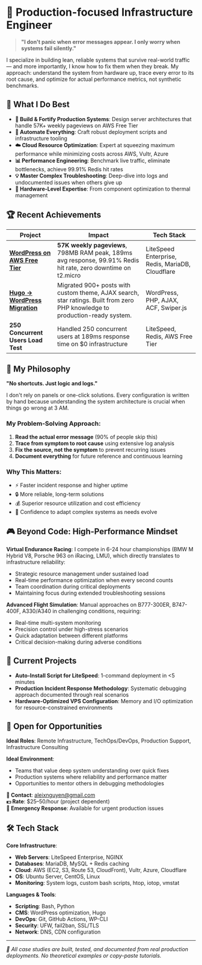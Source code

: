 # 🔧 Production-focused Infrastructure Engineer

> **"I don't panic when error messages appear. I only worry when systems fail silently."**

I specialize in building lean, reliable systems that survive real-world traffic — and more importantly, I know how to fix them when they break. My approach: understand the system from hardware up, trace every error to its root cause, and optimize for actual performance metrics, not synthetic benchmarks.

## 🎯 What I Do Best

- **🚀 Build & Fortify Production Systems**: Design server architectures that handle 57K+ weekly pageviews on AWS Free Tier
- **🤖 Automate Everything**: Craft robust deployment scripts and infrastructure tooling
- **☁️ Cloud Resource Optimization**: Expert at squeezing maximum performance while minimizing costs across AWS, Vultr, Azure
- **📊 Performance Engineering**: Benchmark live traffic, eliminate bottlenecks, achieve 99.91% Redis hit rates
- **💡 Master Complex Troubleshooting**: Deep-dive into logs and undocumented issues when others give up
- **🔌 Hardware-Level Expertise**: From component optimization to thermal management

## 🏆 Recent Achievements

| Project | Impact | Tech Stack |
|---------|--------|------------|
| **[WordPress on AWS Free Tier](https://github.com/aleixnguyen-vn/litespeed-redis-wordpress-on-aws)** | **57K weekly pageviews**, 798MB RAM peak, 189ms avg response, 99.91% Redis hit rate, zero downtime on t2.micro | LiteSpeed Enterprise, Redis, MariaDB, Cloudflare |
| **[Hugo → WordPress Migration](https://github.com/aleixnguyen-vn/hugo-to-wordpress-migration)** | Migrated 900+ posts with custom theme, AJAX search, star ratings. Built from zero PHP knowledge to production-ready system. | WordPress, PHP, AJAX, ACF, Swiper.js |
| **250 Concurrent Users Load Test** | Handled 250 concurrent users at 189ms response time on $0 infrastructure | LiteSpeed, Redis, AWS Free Tier |

## 🧠 My Philosophy

**"No shortcuts. Just logic and logs."**

I don't rely on panels or one-click solutions. Every configuration is written by hand because understanding the system architecture is crucial when things go wrong at 3 AM.

### My Problem-Solving Approach:
1. **Read the actual error message** (90% of people skip this)
2. **Trace from symptom to root cause** using extensive log analysis
3. **Fix the source, not the symptom** to prevent recurring issues
4. **Document everything** for future reference and continuous learning

### Why This Matters:
- ⚡ Faster incident response and higher uptime
- 🔒 More reliable, long-term solutions
- 💰 Superior resource utilization and cost efficiency
- 🎯 Confidence to adapt complex systems as needs evolve

## 🎮 Beyond Code: High-Performance Mindset

**Virtual Endurance Racing**: I compete in 6-24 hour championships (BMW M Hybrid V8, Porsche 963 on iRacing, LMU), which directly translates to infrastructure reliability:
- Strategic resource management under sustained load
- Real-time performance optimization when every second counts
- Team coordination during critical deployments
- Maintaining focus during extended troubleshooting sessions

**Advanced Flight Simulation**: Manual approaches on B777-300ER, B747-400F, A330/A340 in challenging conditions, requiring:
- Real-time multi-system monitoring
- Precision control under high-stress scenarios
- Quick adaptation between different platforms
- Critical decision-making during adverse conditions

## 🚀 Current Projects

- **Auto-Install Script for LiteSpeed**: 1-command deployment in <5 minutes
- **Production Incident Response Methodology**: Systematic debugging approach documented through real scenarios
- **Hardware-Optimized VPS Configuration**: Memory and I/O optimization for resource-constrained environments

## 💼 Open for Opportunities

**Ideal Roles**: Remote Infrastructure, TechOps/DevOps, Production Support, Infrastructure Consulting

**Ideal Environment**:
- Teams that value deep system understanding over quick fixes
- Production systems where reliability and performance matter
- Opportunities to mentor others in debugging methodologies

**📧 Contact**: aleixnguyen@gmail.com  
**💵 Rate**: $25–50/hour (project dependent)  
**🚨 Emergency Response**: Available for urgent production issues

## 🛠️ Tech Stack

**Core Infrastructure**:
- **Web Servers**: LiteSpeed Enterprise, NGINX
- **Databases**: MariaDB, MySQL + Redis caching
- **Cloud**: AWS (EC2, S3, Route 53, CloudFront), Vultr, Azure, Cloudflare
- **OS**: Ubuntu Server, CentOS, Linux
- **Monitoring**: System logs, custom bash scripts, htop, iotop, vmstat

**Languages & Tools**:
- **Scripting**: Bash, Python
- **CMS**: WordPress optimization, Hugo
- **DevOps**: Git, GitHub Actions, WP-CLI
- **Security**: UFW, fail2ban, SSL/TLS
- **Network**: DNS, CDN configuration

---

*🧠 All case studies are built, tested, and documented from real production deployments. No theoretical examples or copy-paste tutorials.*
